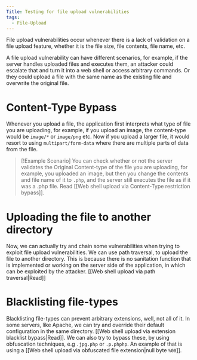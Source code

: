 ```yaml
---
Title: Testing for file upload vulnerabilities
tags:
  - File-Upload
---
```

File upload vulnerabilities occur whenever there is a lack of validation on a file upload feature, whether it is the file size, file contents, file name, etc.

A file upload vulnerability can have different scenarios, for example, if the server handles uploaded files and executes them, an attacker could escalate that  and turn it into a web shell or access arbitrary commands. Or they could upload a file with the same name as the existing file and overwrite the original file.

# Content-Type Bypass
Whenever you upload a file, the application first interprets what type of file you are uploading, for example, if you upload an image, the content-type would be `image/*` or `image/png` etc. Now if you upload a larger file, it would resort to using `multipart/form-data` where there are multiple parts of data from the file. 

> [!Example Scenario]
> You can check whether or not the server validates the Original Content-type of the file you are uploading, for example, you uploaded an image, but then you change the contents and file name of it to `.php`, and the server still executes the file as if it was a .php file. Read [[Web shell upload via Content-Type restriction bypass]].

# Uploading the file to another directory
Now, we can actually try and chain some vulnerabilities when trying to exploit file upload vulnerabilities. We can use path traversal, to upload the file to another directory. This is because there is no sanitation function that is implemented or working on the server side of the application, in which can be exploited by the attacker. [[Web shell upload via path traversal|Read]]

# Blacklisting file-types
Blacklisting file-types can prevent arbitrary extensions, well, not all of it. In some servers, like Apache, we can try and override their default configuration in the same directory. [[Web shell upload via extension blacklist bypass|Read]]. We can also try to bypass these, by using obfuscation techniques, e.g `.jpg.php` or `.p.phphp`. An example of that is using a [[Web shell upload via obfuscated file extension|null byte `%00`]].

